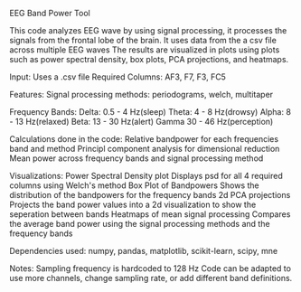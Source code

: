 EEG Band Power Tool

This code analyzes EEG wave by using signal processing, it processes the signals from the frontal lobe of the brain. It uses data from the a csv file across multiple EEG waves
The results are visualized in plots using plots such as power spectral density, box plots, PCA projections, and heatmaps. 

Input:
Uses a .csv file
Required Columns: AF3, F7, F3, FC5

Features:
Signal processing methods: periodograms, welch, multitaper

Frequency Bands:
Delta: 0.5 - 4 Hz(sleep)
Theta: 4 - 8 Hz(drowsy)
Alpha: 8 - 13 Hz(relaxed)
Beta: 13 - 30 Hz(alert)
Gamma 30 - 46 Hz(perception)

Calculations done in the code:
Relative bandpower for each frequencies band and method
Principl component analysis for dimensional reduction
Mean power across frequency bands and signal processing method

Visualizations:
Power Spectral Density plot
  Displays psd for all 4 required columns using Welch's method
Box Plot of Bandpowers
  Shows the distribution of the bandpowers for the frequency bands
2d PCA projections
  Projects the band power values into a 2d visualization to show the seperation between bands
Heatmaps of mean signal processing
  Compares the average band power using the signal processing methods and the frequency bands

Dependencies used:
numpy, pandas, matplotlib, scikit-learn, scipy, mne

Notes:
Sampling frequency is hardcoded to 128 Hz
Code can be adapted to use more channels, change sampling rate, or add different band definitions.
